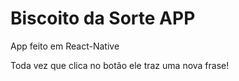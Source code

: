 # Biscoito da Sorte APP
App feito em React-Native


Toda vez que clica no botão ele traz uma nova frase!
